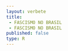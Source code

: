 ```yaml
---
layout: verbete
title:
 - FASCISMO NO BRASIL
 - FASCISMO NO BRASIL
published: false
type: R
---
```


